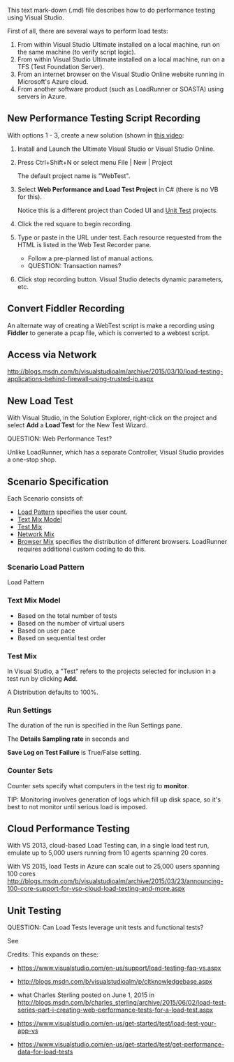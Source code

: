 This text mark-down (.md) file describes how to do performance testing using Visual Studio.

First of all, there are several ways to perform load tests:

1. From within Visual Studio Ultimate installed on a local machine, run on the same machine (to verify script logic).
2. From within Visual Studio Ultimate installed on a local machine, run on a TFS (Test Foundation Server).
3. From an internet browser on the Visual Studio Online website running in Microsoft's Azure cloud.
4. From another software product (such as LoadRunner or SOASTA) using servers in Azure.

## <a name="NewPerftest"> New Performance Testing Script Recording</a>
With options 1 - 3, create a new solution (shown in <a target="_blank" href="http://channel9.msdn.com/Events/Visual-Studio/Launch-2013/qe103">
this video</a>:

1. Install and Launch the Ultimate Visual Studio or Visual Studio Online.
2. Press Ctrl+Shift+N or select menu File | New | Project
 
   The default project name is "WebTest".

3. Select **Web Performance and Load Test Project** in C# (there is no VB for this).

   Notice this is a different project than Coded UI and 
   <a target="_blank" href="https://www.visualstudio.com/en-us/get-started/code/create-and-run-unit-tests-vs">
   Unit Test</a> projects. 

4. Click the red square to begin recording.
5. Type or paste in the URL under test. Each resource requested from the HTML is listed in the Web Test Recorder pane.

    * Follow a pre-planned list of manual actions.
    * QUESTION: Transaction names?

6. Click stop recording button. Visual Studio detects dynamic parameters, etc.


## <a name="ConvertFiddler"> Convert Fiddler Recording</a>
An alternate way of creating a WebTest script is make a recording using **Fiddler**
to generate a pcap file,
which is converted to a webtest script.

## <a name="NetworkAccess"> Access via Network</a>
http://blogs.msdn.com/b/visualstudioalm/archive/2015/03/10/load-testing-applications-behind-firewall-using-trusted-ip.aspx

## <a name="NewLoadTest"> New Load Test</a>
With Visual Studio, in the Solution Explorer, right-click on the project and select **Add** a **Load Test**
for the New Test Wizard.

QUESTION: Web Performance Test?

Unlike LoadRunner, which has a separate Controller, Visual Studio provides a one-stop shop.


## <a name="Scenario"> Scenario Specification</a>
Each Scenario consists of:

   * <a href="#LoadPattern"> Load Pattern</a> specifies the user count.
   * <a href="#TestMixModel">Text Mix Model</a>
   * <a href="#TestMix"> Test Mix</a>
   * <a href="#NetworkMix"> Network Mix</a>
   * <a href="#BrowserMix"> Browser Mix</a> specifies the distribution of different browsers. LoadRunner requires additional custom coding to do this.

### <a name="LoadPattern"> Scenario Load Pattern</a>
Load Pattern 


### <a name="TestMixModel">Text Mix Model</a>

   * Based on the total number of tests
   * Based on the number of virtual users
   * Based on user pace
   * Based on sequential test order

### <a name="TestMix">Test Mix</a>
In Visual Studio, a "Test" refers to the projects selected for inclusion in a test run
by clicking **Add**.

A Distribution defaults to 100%.

### <a name="RunSettings"> Run Settings</a>
The duration of the run is specified in the Run Settings pane.

The **Details Sampling rate** in seconds and 

**Save Log on Test Failure** is True/False setting.

### <a name="CounterSets"> Counter Sets</a>
Counter sets specify what computers in the test rig to **monitor**.

TIP:
Monitoring involves generation of logs which fill up disk space, 
so it's best to not monitor until serious load is imposed.


## <a name="CloudPerftest"> Cloud Performance Testing </a>
With VS 2013, cloud-based Load Testing can, in a single load test run, emulate up to 5,000 users running from
10 agents spanning 20 cores.

With VS 2015, load Tests in Azure can scale out to 25,000 users spanning 100 cores 
http://blogs.msdn.com/b/visualstudioalm/archive/2015/03/23/announcing-100-core-support-for-vso-cloud-load-testing-and-more.aspx


## <a name="Unittest"> Unit Testing </a>
QUESTION:
Can Load Tests leverage unit tests and functional tests?

See



Credits: This expands on these:

* https://www.visualstudio.com/en-us/support/load-testing-faq-vs.aspx
* http://blogs.msdn.com/b/visualstudioalm/p/cltknowledgebase.aspx

* what Charles Sterling posted on June 1, 2015 in  http://blogs.msdn.com/b/charles_sterling/archive/2015/06/02/load-test-series-part-i-creating-web-performance-tests-for-a-load-test.aspx

* https://www.visualstudio.com/en-us/get-started/test/load-test-your-app-vs

* https://www.visualstudio.com/en-us/get-started/test/get-performance-data-for-load-tests

